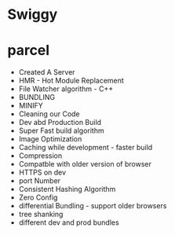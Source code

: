 # Swiggy 

# parcel
 * Created A Server
 * HMR - Hot Module Replacement
 * File Watcher algorithm - C++
 * BUNDLING
 * MINIFY
 * Cleaning our Code
 * Dev abd Production Build
 * Super Fast build algorithm
 * Image Optimization
 * Caching while development - faster build
 * Compression
 * Compatble with older version of browser
 * HTTPS on dev
 * port Number
 * Consistent Hashing Algorithm
 * Zero Config
 * differential Bundling - support  older browsers
 * tree shanking
 * different dev and prod bundles